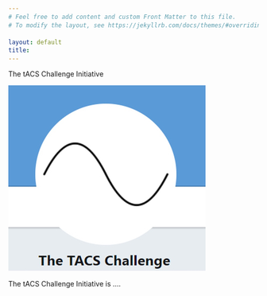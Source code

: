 ```yaml
---
# Feel free to add content and custom Front Matter to this file.
# To modify the layout, see https://jekyllrb.com/docs/themes/#overriding-theme-defaults

layout: default
title: 
---
```


The tACS Challenge Initiative

![logo](/assets/images/logo.jpg)

The tACS Challenge Initiative is ....